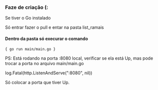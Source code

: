 ### Faze de criação (:

Se tiver o Go instalado

Só entrar fazer o pull e entar na pasta list_ramais

#### Dentro da pasta só execurar o comando

`{ go run main/main.go } `

PS: Está rodando na porta :8080 local, verificar se ela está Up, mas pode trocar a porta no arquivo main/main.go

log.Fatal(http.ListenAndServe(":8080", nil))

Só colocar a porta que tiver Up.

